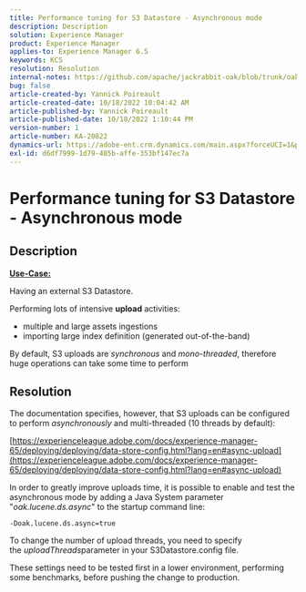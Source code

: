 ```yaml
---
title: Performance tuning for S3 Datastore - Asynchronous mode
description: Description
solution: Experience Manager
product: Experience Manager
applies-to: Experience Manager 6.5
keywords: KCS
resolution: Resolution
internal-notes: https://github.com/apache/jackrabbit-oak/blob/trunk/oak-blob-plugins/src/main/java/org/apache/jackrabbit/oak/plugins/blob/AbstractSharedCachingDataStore.java#L250
bug: false
article-created-by: Yannick Poireault
article-created-date: 10/18/2022 10:04:42 AM
article-published-by: Yannick Poireault
article-published-date: 10/18/2022 1:10:44 PM
version-number: 1
article-number: KA-20822
dynamics-url: https://adobe-ent.crm.dynamics.com/main.aspx?forceUCI=1&pagetype=entityrecord&etn=knowledgearticle&id=9de13f48-cc4e-ed11-bba1-000d3a31576b
exl-id: d6df7999-1d79-485b-affe-353bf147ec7a
---
```

# Performance tuning for S3 Datastore - Asynchronous mode

## Description


<u><b>Use-Case:</b></u>

Having an external S3 Datastore.

Performing lots of intensive <b>upload</b> activities:

- multiple and large assets ingestions
- importing large index definition (generated out-of-the-band)




By default, S3 uploads are *synchronous* and *mono-threaded*, therefore huge operations can take some time to perform


## Resolution


The documentation specifies, however, that S3 uploads can be configured to perform *asynchronously* and multi-threaded (10 threads by default):

[https://experienceleague.adobe.com/docs/experience-manager-65/deploying/deploying/data-store-config.html?lang=en#async-upload](https://experienceleague.adobe.com/docs/experience-manager-65/deploying/deploying/data-store-config.html?lang=en#async-upload)



In order to greatly improve uploads time, it is possible to enable and test the asynchronous mode by adding a Java System parameter "*oak.lucene.ds.async*" to the startup command line:


```
-Doak.lucene.ds.async=true
```


To change the number of upload threads, you need to specify the *uploadThreads*parameter in your S3Datastore.config file.



These settings need to be tested first in a lower environment, performing some benchmarks, before pushing the change to production.
